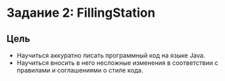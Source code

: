 # Задание 2: FillingStation

## Цель

* Научиться аккуратно писать программный код на языке Java.
* Научиться вносить в него несложные изменения в соответствии с правилами и соглашениями о стиле кода.
